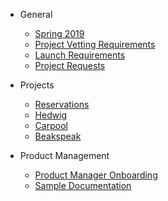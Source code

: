- General 
  - [Spring 2019](spring2019.md)
  - [Project Vetting Requirements](project_vetting.md)
  - [Launch Requirements](launch.md)
  - [Project Requests](project_requests.md)

- Projects
  - [Reservations](./reservations/README.md)
  - [Hedwig](./hedwig/README.md)
  - [Carpool](./carpool/README.md)
  - [Beakspeak](./BeakSpeak/Readme.md)

- Product Management
  - [Product Manager Onboarding](pm_onboarding.md)
  - [Sample Documentation](sampleDocumentation.md)
